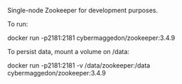 
Single-node Zookeeper for development purposes.

To run:

  docker run -p2181:2181 cybermaggedon/zookeeper:3.4.9

To persist data, mount a volume on /data:

  docker run -p2181:2181 -v /data/zookeeper:/data cybermaggedon/zookeeper:3.4.9

